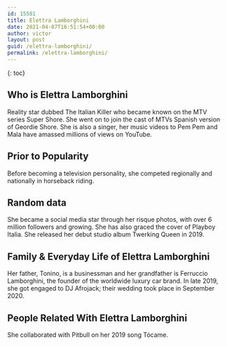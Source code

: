 ```yaml
---
id: 15581
title: Elettra Lamborghini
date: 2021-04-07T16:51:54+00:00
author: victor
layout: post
guid: /elettra-lamborghini/
permalink: /elettra-lamborghini/
---
```



{: toc}


## Who is Elettra Lamborghini



Reality star dubbed The Italian Killer who became known on the MTV series Super Shore. She went on to join the cast of MTVs Spanish version of Geordie Shore. She is also a singer, her music videos to Pem Pem and Mala have amassed millions of views on YouTube.

                
                
                
## Prior to Popularity



Before becoming a television personality, she competed regionally and nationally in horseback riding.

                
                
                
## Random data



She became a social media star through her risque photos, with over 6 million followers and growing. She has also graced the cover of Playboy Italia. She released her debut studio album Twerking Queen in 2019.

                
                
                
## Family & Everyday Life of Elettra Lamborghini



Her father, Tonino, is a businessman and her grandfather is Ferruccio Lamborghini, the founder of the worldwide luxury car brand. In late 2019, she got engaged to DJ Afrojack; their wedding took place in September 2020.

                
                
                
## People Related With Elettra Lamborghini



She collaborated with Pitbull on her 2019 song Tócame.  

                
              
            
          
          
          